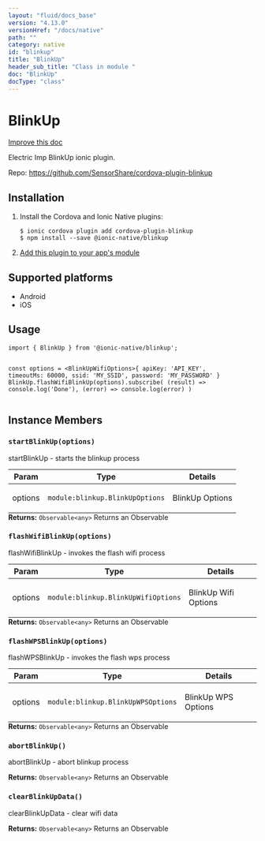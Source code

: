 ```yaml
---
layout: "fluid/docs_base"
version: "4.13.0"
versionHref: "/docs/native"
path: ""
category: native
id: "blinkup"
title: "BlinkUp"
header_sub_title: "Class in module "
doc: "BlinkUp"
docType: "class"
---
```


<h1 class="api-title">BlinkUp</h1>

<a class="improve-v2-docs" href="http://github.com/ionic-team/ionic-native/edit/master/src/@ionic-native/plugins/blinkup/index.ts#L31">
  Improve this doc
</a>







<p>Electric Imp BlinkUp ionic plugin.</p>


<p>Repo:
  <a href="https://github.com/SensorShare/cordova-plugin-blinkup">
    https://github.com/SensorShare/cordova-plugin-blinkup
  </a>
</p>


<h2><a class="anchor" name="installation" href="#installation"></a>Installation</h2>
<ol class="installation">
  <li>Install the Cordova and Ionic Native plugins:<br>
    <pre><code class="nohighlight">$ ionic cordova plugin add cordova-plugin-blinkup
$ npm install --save @ionic-native/blinkup
</code></pre>
  </li>
  <li><a href="https://ionicframework.com/docs/native/#Add_Plugins_to_Your_App_Module">Add this plugin to your app's module</a></li>
</ol>



<h2><a class="anchor" name="platforms" href="#platforms"></a>Supported platforms</h2>
<ul>
  <li>Android</li><li>iOS</li>
</ul>






<h2><a class="anchor" name="usage" href="#usage"></a>Usage</h2>
<pre><code class="lang-typescript">import { BlinkUp } from &#39;@ionic-native/blinkup&#39;;

const options = &lt;BlinkUpWifiOptions&gt;{
   apiKey: &#39;API_KEY&#39;,
   timeoutMs: 60000,
   ssid: &#39;MY_SSID&#39;,
   password: &#39;MY_PASSWORD&#39;
 }
 BlinkUp.flashWifiBlinkUp(options).subscribe(
    (result) =&gt; console.log(&#39;Done&#39;),
    (error) =&gt; console.log(error)
  )
</code></pre>








<h2><a class="anchor" name="instance-members" href="#instance-members"></a>Instance Members</h2>
<h3><a class="anchor" name="startBlinkUp" href="#startBlinkUp"></a><code>startBlinkUp(options)</code></h3>




startBlinkUp - starts the blinkup process
<table class="table param-table" style="margin:0;">
  <thead>
  <tr>
    <th>Param</th>
    <th>Type</th>
    <th>Details</th>
  </tr>
  </thead>
  <tbody>
  <tr>
    <td>
      options</td>
    <td>
      <code>module:blinkup.BlinkUpOptions</code>
    </td>
    <td>
      <p>BlinkUp Options</p>
</td>
  </tr>
  </tbody>
</table>

<div class="return-value" markdown="1">
  <i class="icon ion-arrow-return-left"></i>
  <b>Returns:</b> <code>Observable&lt;any&gt;</code> Returns an Observable
</div><h3><a class="anchor" name="flashWifiBlinkUp" href="#flashWifiBlinkUp"></a><code>flashWifiBlinkUp(options)</code></h3>




flashWifiBlinkUp - invokes the flash wifi process
<table class="table param-table" style="margin:0;">
  <thead>
  <tr>
    <th>Param</th>
    <th>Type</th>
    <th>Details</th>
  </tr>
  </thead>
  <tbody>
  <tr>
    <td>
      options</td>
    <td>
      <code>module:blinkup.BlinkUpWifiOptions</code>
    </td>
    <td>
      <p>BlinkUp Wifi Options</p>
</td>
  </tr>
  </tbody>
</table>

<div class="return-value" markdown="1">
  <i class="icon ion-arrow-return-left"></i>
  <b>Returns:</b> <code>Observable&lt;any&gt;</code> Returns an Observable
</div><h3><a class="anchor" name="flashWPSBlinkUp" href="#flashWPSBlinkUp"></a><code>flashWPSBlinkUp(options)</code></h3>




flashWPSBlinkUp - invokes the flash wps process
<table class="table param-table" style="margin:0;">
  <thead>
  <tr>
    <th>Param</th>
    <th>Type</th>
    <th>Details</th>
  </tr>
  </thead>
  <tbody>
  <tr>
    <td>
      options</td>
    <td>
      <code>module:blinkup.BlinkUpWPSOptions</code>
    </td>
    <td>
      <p>BlinkUp WPS Options</p>
</td>
  </tr>
  </tbody>
</table>

<div class="return-value" markdown="1">
  <i class="icon ion-arrow-return-left"></i>
  <b>Returns:</b> <code>Observable&lt;any&gt;</code> Returns an Observable
</div><h3><a class="anchor" name="abortBlinkUp" href="#abortBlinkUp"></a><code>abortBlinkUp()</code></h3>




abortBlinkUp - abort blinkup process


<div class="return-value" markdown="1">
  <i class="icon ion-arrow-return-left"></i>
  <b>Returns:</b> <code>Observable&lt;any&gt;</code> Returns an Observable
</div><h3><a class="anchor" name="clearBlinkUpData" href="#clearBlinkUpData"></a><code>clearBlinkUpData()</code></h3>




clearBlinkUpData - clear wifi data


<div class="return-value" markdown="1">
  <i class="icon ion-arrow-return-left"></i>
  <b>Returns:</b> <code>Observable&lt;any&gt;</code> Returns an Observable
</div>





